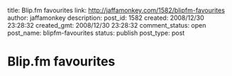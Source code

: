 title: Blip.fm favourites
link: http://jaffamonkey.com/1582/blipfm-favourites
author: jaffamonkey
description: 
post_id: 1582
created: 2008/12/30 23:28:32
created_gmt: 2008/12/30 23:28:32
comment_status: open
post_name: blipfm-favourites
status: publish
post_type: post

# Blip.fm favourites

